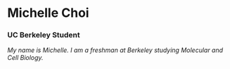 # Michelle Choi
### UC Berkeley Student
*My name is Michelle. I am a freshman at Berkeley studying Molecular and Cell Biology.*
